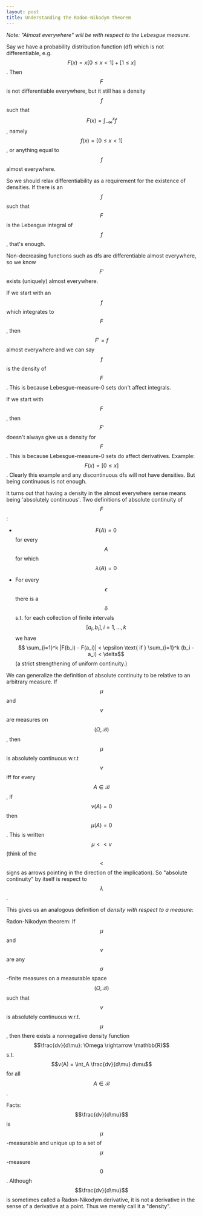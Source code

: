 ```yaml
---
layout: post
title: Understanding the Radon-Nikodym theorem
---
```


_Note: "Almost everywhere" will be with respect to the Lebesgue measure._

Say we have a probability distribution function (df) which is not
differentiable, e.g.
$$F(x) = x [0 \leq x < 1] + [1 \leq x]$$.
Then $$F$$ is not differentiable everywhere, but it
still has a density $$f$$ such that $$F(x) = \int_{-\infty}^x f$$, namely $$f(x) =
[0 \leq x < 1]$$, or anything equal to $$f$$ almost everywhere.

So we should relax differentiability as a requirement for the existence of
densities.
If there is an $$f$$ such that $$F$$ is the Lebesgue integral of $$f$$, that's
enough.

Non-decreasing functions such as dfs are differentiable almost everywhere, so
we know $$F'$$ exists (uniquely) almost everywhere.

If we start with an $$f$$ which integrates to $$F$$, then $$F' = f$$ almost
everywhere and we can say $$f$$ is the density of $$F$$.
This is because Lebesgue-measure-0 sets don't affect integrals.

If we start with $$F$$, then $$F'$$ doesn't always give us a density for $$F$$.
This is because Lebesgue-measure-0 sets do affect derivatives.
Example: $$F(x) = [0 \leq x]$$.
Clearly this example and any discontinuous dfs will not have densities.
But being continuous is not enough.

It turns out that having a density in the almost everywhere sense means being
'absolutely continuous'.
Two definitions of absolute continuity of $$F$$:

* $$F(A)=0$$ for every $$A$$ for which $$\lambda(A)=0$$

* For every $$\epsilon$$ there is a $$\delta$$ s.t. for each collection of finite
  intervals $$[a_i, b_i], i=1,\ldots,k$$ we have
  $$ \sum_{i=1}^k |F(b_i) - F(a_i)| < \epsilon \text{ if }
    \sum_{i=1}^k (b_i - a_i) < \delta$$
  (a strict strengthening of uniform continuity.)

We can generalize the definition of absolute continuity to be relative to an
arbitrary measure.
If $$\mu$$ and $$v$$ are measures on $$(\Omega, \mathcal{B})$$, then $$\mu$$ is
absolutely continuous w.r.t $$v$$ iff for every $$A \in \mathcal{B}$$, if
$$v(A) = 0$$ then $$\mu(A) = 0$$.
This is written $$\mu << v$$ (think of the $$<$$ signs as arrows pointing in the
direction of the implication).
So "absolute continuity" by itself is respect to $$\lambda$$.

This gives us an analogous definition of _density with respect to a measure_:

Radon-Nikodym theorem:
If $$\mu$$ and $$v$$ are any $$\sigma$$-finite measures on a measurable
space $$(\Omega, \mathcal{B})$$ such that $$v$$ is absolutely
continuous w.r.t. $$\mu$$, then there exists a nonnegative density function
$$\frac{dv}{d\mu}: \Omega \rightarrow \mathbb{R}$$ s.t. $$v(A) = \int_A
\frac{dv}{d\mu} d\mu$$ for all $$A \in \mathcal{B}$$.

Facts: $$\frac{dv}{d\mu}$$ is $$\mu$$-measurable and unique up to a set of
$$\mu$$-measure $$0$$.
Although $$\frac{dv}{d\mu}$$ is sometimes called a Radon-Nikodym derivative,
it is not a derivative in the sense of a derivative at a point.
Thus we merely call it a "density".

